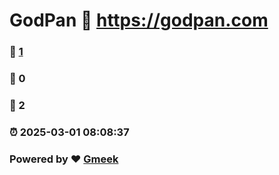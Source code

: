 # GodPan :link: https://godpan.com 
### :page_facing_up: [1](https://godpan.com/tag.html) 
### :speech_balloon: 0 
### :hibiscus: 2 
### :alarm_clock: 2025-03-01 08:08:37 
### Powered by :heart: [Gmeek](https://github.com/Meekdai/Gmeek)
